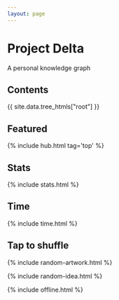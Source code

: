 ```yaml
---
layout: page
---
```



# Project Delta 

A personal knowledge graph   



## Contents

<div style="margin-top:0.5rem">
{{ site.data.tree_htmls["root"] }}
</div>


## Featured

{% include hub.html tag='top' %}

## Stats 

{% include stats.html  %}



## Time 

{% include time.html %}



## Tap to shuffle   

{% include random-artwork.html %}



{% include random-idea.html %}

{% include offline.html  %}
